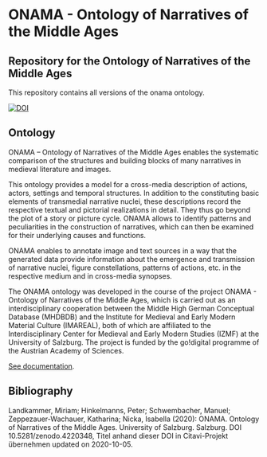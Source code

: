 # ONAMA - Ontology of Narratives of the Middle Ages
## Repository for the Ontology of Narratives of the Middle Ages

This repository contains all versions of the onama ontology.

[![DOI](https://zenodo.org/badge/265243804.svg)](https://zenodo.org/badge/latestdoi/265243804)

## Ontology

ONAMA – Ontology of Narratives of the Middle Ages enables the systematic comparison of the structures and building blocks of many narratives in medieval literature and images.

This ontology provides a model for a cross-media description of actions, actors, settings and temporal structures. In addition to the constituting basic elements of transmedial narrative nuclei, these descriptions record the respective textual and pictorial realizations in detail. They thus go beyond the plot of a story or picture cycle. ONAMA allows to identify patterns and peculiarities in the construction of narratives, which can then be examined for their underlying causes and functions.

ONAMA enables to annotate image and text sources in a way that the generated data provide information about the emergence and transmission of narrative nuclei, figure constellations, patterns of actions, etc. in the respective medium and in cross-media synopses.

The ONAMA ontology was developed in the course of the project ONAMA - Ontology of Narratives of the Middle Ages, which is carried out as an interdisciplinary cooperation between the Middle High German Conceptual Database (MHDBDB) and the Institute for Medieval and Early Modern Material Culture (IMAREAL), both of which are affiliated to the Interdisciplinary Center for Medieval and Early Modern Studies (IZMF) at the University of Salzburg. The project is funded by the go!digital programme of the Austrian Academy of Sciences.

[See documentation](http://onama.sbg.ac.at/en/ontology-2/).

## Bibliography
Landkammer, Miriam; Hinkelmanns, Peter; Schwembacher, Manuel; Zeppezauer-Wachauer, Katharina; Nicka, Isabella (2020): ONAMA. Ontology of Narratives of the Middle Ages. University of Salzburg. Salzburg. DOI 10.5281/zenodo.4220348, Titel anhand dieser DOI in Citavi-Projekt übernehmen updated on 2020-10-05.
